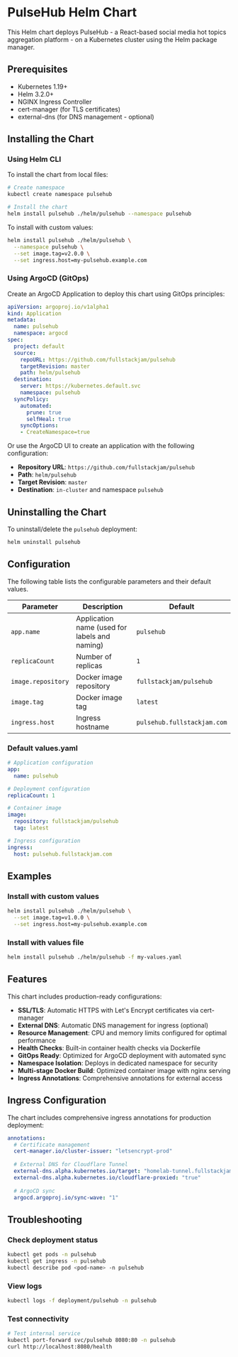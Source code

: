 # PulseHub Helm Chart

This Helm chart deploys PulseHub - a React-based social media hot topics aggregation platform - on a Kubernetes cluster using the Helm package manager.

## Prerequisites

- Kubernetes 1.19+
- Helm 3.2.0+
- NGINX Ingress Controller
- cert-manager (for TLS certificates)
- external-dns (for DNS management - optional)

## Installing the Chart

### Using Helm CLI

To install the chart from local files:

```bash
# Create namespace
kubectl create namespace pulsehub

# Install the chart
helm install pulsehub ./helm/pulsehub --namespace pulsehub
```

To install with custom values:

```bash
helm install pulsehub ./helm/pulsehub \
  --namespace pulsehub \
  --set image.tag=v2.0.0 \
  --set ingress.host=my-pulsehub.example.com
```

### Using ArgoCD (GitOps)

Create an ArgoCD Application to deploy this chart using GitOps principles:

```yaml
apiVersion: argoproj.io/v1alpha1
kind: Application
metadata:
  name: pulsehub
  namespace: argocd
spec:
  project: default
  source:
    repoURL: https://github.com/fullstackjam/pulsehub
    targetRevision: master
    path: helm/pulsehub
  destination:
    server: https://kubernetes.default.svc
    namespace: pulsehub
  syncPolicy:
    automated:
      prune: true
      selfHeal: true
    syncOptions:
    - CreateNamespace=true
```

Or use the ArgoCD UI to create an application with the following configuration:
- **Repository URL**: `https://github.com/fullstackjam/pulsehub`
- **Path**: `helm/pulsehub`
- **Target Revision**: `master`
- **Destination**: `in-cluster` and namespace `pulsehub`

## Uninstalling the Chart

To uninstall/delete the `pulsehub` deployment:

```bash
helm uninstall pulsehub
```

## Configuration

The following table lists the configurable parameters and their default values.

| Parameter | Description | Default |
|-----------|-------------|---------|
| `app.name` | Application name (used for labels and naming) | `pulsehub` |
| `replicaCount` | Number of replicas | `1` |
| `image.repository` | Docker image repository | `fullstackjam/pulsehub` |
| `image.tag` | Docker image tag | `latest` |
| `ingress.host` | Ingress hostname | `pulsehub.fullstackjam.com` |

### Default values.yaml

```yaml
# Application configuration
app:
  name: pulsehub

# Deployment configuration
replicaCount: 1

# Container image
image:
  repository: fullstackjam/pulsehub
  tag: latest

# Ingress configuration
ingress:
  host: pulsehub.fullstackjam.com
```

## Examples

### Install with custom values

```bash
helm install pulsehub ./helm/pulsehub \
  --set image.tag=v1.0.0 \
  --set ingress.host=my-pulsehub.example.com
```

### Install with values file

```bash
helm install pulsehub ./helm/pulsehub -f my-values.yaml
```

## Features

This chart includes production-ready configurations:

- **SSL/TLS**: Automatic HTTPS with Let's Encrypt certificates via cert-manager
- **External DNS**: Automatic DNS management for ingress (optional)
- **Resource Management**: CPU and memory limits configured for optimal performance
- **Health Checks**: Built-in container health checks via Dockerfile
- **GitOps Ready**: Optimized for ArgoCD deployment with automated sync
- **Namespace Isolation**: Deploys in dedicated namespace for security
- **Multi-stage Docker Build**: Optimized container image with nginx serving
- **Ingress Annotations**: Comprehensive annotations for external access

## Ingress Configuration

The chart includes comprehensive ingress annotations for production deployment:

```yaml
annotations:
  # Certificate management
  cert-manager.io/cluster-issuer: "letsencrypt-prod"
  
  # External DNS for Cloudflare Tunnel
  external-dns.alpha.kubernetes.io/target: "homelab-tunnel.fullstackjam.com"
  external-dns.alpha.kubernetes.io/cloudflare-proxied: "true"
  
  # ArgoCD sync
  argocd.argoproj.io/sync-wave: "1"
```

## Troubleshooting

### Check deployment status
```bash
kubectl get pods -n pulsehub
kubectl get ingress -n pulsehub
kubectl describe pod <pod-name> -n pulsehub
```

### View logs
```bash
kubectl logs -f deployment/pulsehub -n pulsehub
```

### Test connectivity
```bash
# Test internal service
kubectl port-forward svc/pulsehub 8080:80 -n pulsehub
curl http://localhost:8080/health
```
